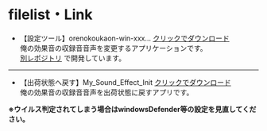 # filelist・Link

- 【設定ツール】orenokoukaon-win-xxx…   [クリックでダウンロード](https://github.com/chz100p/SoundModuleAP/releases/download/orenokoukaon-win-2.1.0-adsemx-bto-202302211526/orenokoukaon-win-2.1.0-adsemx-bto-202302211526.exe)  
俺の効果音の収録音音声を変更するアプリケーションです。  
[別レポジトリ](https://github.com/chz100p/SoundModuleAP/releases)  で開発しています。  

---

- 【出荷状態へ戻す】My_Sound_Effect_Init  [クリックでダウンロード](https://github.com/bit-trade-one/ADSEMX/raw/master/App/My_Sound_Effect_Init.zip)  
俺の効果音の収録音音声を出荷状態に戻すアプリです。  


**※ウイルス判定されてしまう場合はwindowsDefender等の設定を見直してください。**  
